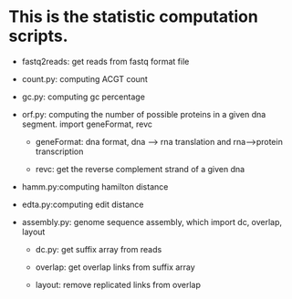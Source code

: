 This is the statistic computation scripts.
==

* fastq2reads: get reads from fastq format file

* count.py: computing ACGT count

* gc.py: computing gc percentage

* orf.py: computing the number of possible proteins in a given dna segment. import geneFormat, revc

  *  geneFormat: dna format, dna --> rna translation and rna-->protein transcription 

  *  revc: get the reverse complement strand of a given dna

* hamm.py:computing hamilton distance

* edta.py:computing edit distance

* assembly.py: genome sequence assembly, which import dc, overlap, layout

  *  dc.py: get suffix array from reads

  *  overlap: get overlap links from suffix array

  *  layout: remove replicated links from overlap


